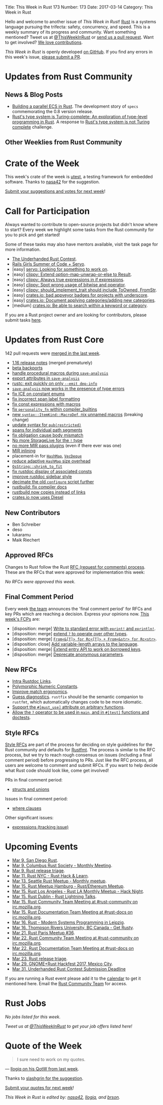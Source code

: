 Title: This Week in Rust 173
Number: 173
Date: 2017-03-14
Category: This Week in Rust

Hello and welcome to another issue of *This Week in Rust*!
[Rust](http://rust-lang.org) is a systems language pursuing the trifecta: safety, concurrency, and speed.
This is a weekly summary of its progress and community.
Want something mentioned? Tweet us at [@ThisWeekInRust](https://twitter.com/ThisWeekInRust) or [send us a pull request](https://github.com/cmr/this-week-in-rust).
Want to get involved? [We love contributions](https://github.com/rust-lang/rust/blob/master/CONTRIBUTING.md).

*This Week in Rust* is openly developed [on GitHub](https://github.com/cmr/this-week-in-rust).
If you find any errors in this week's issue, [please submit a PR](https://github.com/cmr/this-week-in-rust/pulls).

# Updates from Rust Community

## News & Blog Posts

* [Building a parallel ECS in Rust](https://kvark.github.io/ecs/rust/2017/03/08/specs.html). The development story of `specs` commemorating the 0.8 version release.
* [Rust's type system is Turing-complete: An exploration of type-level programming in Rust](https://sdleffler.github.io/RustTypeSystemTuringComplete/). A response to [Rust's type system is not Turing complete](https://www.reddit.com/r/rust/comments/5y4x9r/challenge_rusts_type_system_is_not_turing_complete/) challenge.

## Other Weeklies from Rust Community

# Crate of the Week

This week's crate of the week is [µtest](https://github.com/japaric/utest), a testing framework for embedded software. Thanks to [nasa42](https://users.rust-lang.org/users/nasa42) for the suggestion.

[Submit your suggestions and votes for next week][submit_crate]!

[submit_crate]: https://users.rust-lang.org/t/crate-of-the-week/2704

# Call for Participation

Always wanted to contribute to open-source projects but didn't know where to start?
Every week we highlight some tasks from the Rust community for you to pick and get started!

Some of these tasks may also have mentors available, visit the task page for more information.

* [The Underhanded Rust Contest](https://underhanded.rs/blog/2016/12/15/underhanded-rust.en-US.html).
* [Rails Girls Summer of Code + Servo](https://blog.servo.org/2017/02/27/rgsoc/).
* [easy] [servo: Looking for something to work on](https://github.com/servo/servo/issues/15162).
* [easy] [clippy:  Extend option-map-unwrap-or-else to Result](https://github.com/Manishearth/rust-clippy/issues/1590).
* [easy] [clippy: Always true expressions in if expressions](https://github.com/Manishearth/rust-clippy/issues/1593).
* [easy] [clippy: Spot wrong usage of bitwise and operator](https://github.com/Manishearth/rust-clippy/issues/1594).
* [easy] [clippy: should_implement_trait should include ToOwned, FromStr](https://github.com/Manishearth/rust-clippy/issues/1600).
* [easy] [crates.io: bad appveyor badges for projects with underscore](https://github.com/rust-lang/crates.io/issues/587).
* [easy] [crates.io: Document applying categories/adding new categories](https://github.com/rust-lang/crates.io/issues/544).
* [medium] [crates.io: Be able to search within a keyword or category](https://github.com/rust-lang/crates.io/issues/491).

If you are a Rust project owner and are looking for contributors, please submit tasks [here][guidelines].

[guidelines]: https://users.rust-lang.org/t/twir-call-for-participation/4821

# Updates from Rust Core

142 pull requests were [merged in the last week][merged].

[merged]: https://github.com/issues?page=6&q=is%3Apr+org%3Arust-lang+is%3Amerged+merged%3A2016-03-06..2016-03-13

* [1.16 release notes](https://github.com/rust-lang/rust/pull/39835) (merged prematurely)
* [beta backports](https://github.com/rust-lang/rust/pull/40401)
* [handle procedural macros during `save-analysis`](https://github.com/rust-lang/rust/pull/40311)
* [export attributes in `save-analysis`](https://github.com/rust-lang/rust/pull/39820)
* [rustc: exit quickly on only `--emit dep-info`](https://github.com/rust-lang/rust/pull/40336)
* [`save-analysis` now works in the presence of type errors](https://github.com/rust-lang/rust/pull/40344)
* [fix ICE on constant enums](https://github.com/rust-lang/rust/pull/40285)
* [fix incorrect span label formatting](https://github.com/rust-lang/rust/pull/40287)
* [fix const expressions with macros](https://github.com/rust-lang/rust/pull/40272)
* [fix `personality_fn` within compiler_builtins](https://github.com/rust-lang/rust/pull/40254)
* [new `syntax::ItemKind::MacroDef`, nix unnamed macros](https://github.com/rust-lang/rust/pull/40220) (breaking change)
* [update syntax for `pub(restricted)`](https://github.com/rust-lang/rust/pull/40340)
* [spans for individual path segments](https://github.com/rust-lang/rust/pull/40369)
* [fix obligation cause body mismatch](https://github.com/rust-lang/rust/pull/40404)
* [No more StorageLive for the `!` type](https://github.com/rust-lang/rust/pull/40372)
* [no more MIR pass plugins](https://github.com/rust-lang/rust/pull/40239) (even if there ever was one)
* [MIR inlining](https://github.com/rust-lang/rust/pull/39648)
* placement-in for [`HashMap`](https://github.com/rust-lang/rust/pull/40390), [`VecDeque`](https://github.com/rust-lang/rust/pull/40389)
* [reduce adaptive `HashMap` size overhead](https://github.com/rust-lang/rust/pull/40237)
* [`OsString::shrink_to_fit`](https://github.com/rust-lang/rust/pull/40410)
* [fix rustdoc display of associated consts](https://github.com/rust-lang/rust/pull/40419)
* [improve rustdoc sidebar style](https://github.com/rust-lang/rust/pull/40265)
* [decimate the old `configure` script further](https://github.com/rust-lang/rust/pull/39770)
* [rustbuild: fix compiler docs](https://github.com/rust-lang/rust/pull/40448)
* [rustbuild now copies instead of links](https://github.com/rust-lang/rust/pull/39518)
* [crates.io now uses Diesel](https://github.com/rust-lang/crates.io/pull/609)

## New Contributors

* Ben Schreiber
* deso
* lukaramu
* Maik Riechert

## Approved RFCs

Changes to Rust follow the Rust [RFC (request for comments)
process](https://github.com/rust-lang/rfcs#rust-rfcs). These
are the RFCs that were approved for implementation this week:

*No RFCs were approved this week.*

## Final Comment Period

Every week [the team](https://www.rust-lang.org/team.html) announces the
'final comment period' for RFCs and key PRs which are reaching a
decision. Express your opinions now. [This week's FCPs][fcp] are:

[fcp]: https://github.com/rust-lang/rfcs/labels/final-comment-period


* [disposition: merge] [Write to standard error with `eprint!` and `eprintln!`](https://github.com/rust-lang/rfcs/pull/1869).
* [disposition: merge] [extend `?` to operate over other types](https://github.com/rust-lang/rfcs/pull/1859).
* [disposition: merge] [`From<&[T]> for Rc<[T]> + From<&str> for Rc<str>`](https://github.com/rust-lang/rfcs/pull/1845).
* [disposition: close] [Add variable-length arrays to the language](https://github.com/rust-lang/rfcs/pull/1808).
* [disposition: merge] [Extend entry API to work on borrowed keys](https://github.com/rust-lang/rfcs/pull/1769).
* [disposition: merge] [Deprecate anonymous parameters](https://github.com/rust-lang/rfcs/pull/1685).

## New RFCs

* [Intra Rustdoc Links](https://github.com/rust-lang/rfcs/pull/1946).
* [Polymorphic Numeric Constants](https://github.com/rust-lang/rfcs/pull/1945).
* [Improve match ergonomics](https://github.com/rust-lang/rfcs/pull/1944).
* [Guess diagnostics](https://github.com/rust-lang/rfcs/pull/1941). `rustfix` should be the semantic companion to `rustfmt`, which automatically changes code to be more idiomatic.
* [Support the `#[must_use]` attribute on arbitrary functions](https://github.com/rust-lang/rfcs/pull/1940).
* [Allow the `?` operator to be used in `main`, and in `#[test]` functions and doctests](https://github.com/rust-lang/rfcs/pull/1937).

## Style RFCs

[Style RFCs](https://github.com/rust-lang-nursery/fmt-rfcs) are part of the process for deciding on style guidelines for the Rust community and defaults for [Rustfmt](https://github.com/rust-lang-nursery/rustfmt). The process is similar to the RFC process, but we try to reach rough consensus on issues (including a final comment period) before progressing to PRs. Just like the RFC process, all users are welcome to comment and submit RFCs. If you want to help decide what Rust code should look like, come get involved!

PRs in final comment period:

* [structs and unions](https://github.com/rust-lang-nursery/fmt-rfcs/pull/53)

Issues in final comment period:

* [where clauses](https://github.com/rust-lang-nursery/fmt-rfcs/issues/38)

Other significant issues:

* [expressions (tracking issue)](https://github.com/rust-lang-nursery/fmt-rfcs/issues/16)

# Upcoming Events

* [Mar  9. San Diego Rust](https://www.meetup.com/San-Diego-Rust/events/237602716/).
* [Mar  9. Columbus Rust Society - Monthly Meeting](https://www.meetup.com/columbus-rs/events/237525355/).
* [Mar  9. Rust release triage](https://internals.rust-lang.org/t/release-cycle-triage-proposal/3544).
* [Mar 11. Rust NYC - Rust Hack & Learn](https://www.meetup.com/Rust-NYC/events/238057861/).
* [Mar 13. Seattle Rust Meetup - Monthly meetup](https://www.meetup.com/Seattle-Rust-Meetup/events/237058819/).
* [Mar 15. Rust Meetup Hamburg - Rust/Ethereum Meetup](https://www.meetup.com/Rust-Meetup-Hamburg/events/237858112/).
* [Mar 15. Rust Los Angeles - Rust LA Monthly Meetup - Hack Night](https://www.meetup.com/Rust-Los-Angeles/events/237757181/).
* [Mar 15. Rust Dublin - Rust Lightning Talks](https://www.meetup.com/Rust-Dublin/events/237883717/).
* [Mar 15. Rust Community Team Meeting at #rust-community on irc.mozilla.org](https://chat.mibbit.com/?server=irc.mozilla.org&channel=%23rust-community).
* [Mar 15. Rust Documentation Team Meeting at #rust-docs on irc.mozilla.org](https://chat.mibbit.com/?server=irc.mozilla.org&channel=%23rust-docs).
* [Mar 16. Rust - Modern Systems Programming in Leipzig](https://www.meetup.com/de-DE/Rust-Modern-Systems-Programming-in-Leipzig/events/237780401/).
* [Mar 16. Thompson Rivers University, BC Canada - Get Rusty](https://www.eventbrite.ca/e/get-rusty-tickets-31407199780).
* [Mar 21. Rust Paris Meetup #36](https://www.meetup.com/Rust-Paris/events/238240907/).
* [Mar 22. Rust Community Team Meeting at #rust-community on irc.mozilla.org](https://chat.mibbit.com/?server=irc.mozilla.org&channel=%23rust-community).
* [Mar 22. Rust Documentation Team Meeting at #rust-docs on irc.mozilla.org](https://chat.mibbit.com/?server=irc.mozilla.org&channel=%23rust-docs).
* [Mar 23. Rust release triage](https://internals.rust-lang.org/t/release-cycle-triage-proposal/3544).
* [Mar 29. GNOME+Rust Hackfest 2017, Mexico City](https://wiki.gnome.org/Hackfests/Rust2017).
* [Mar 31. Underhanded Rust Contest Submission Deadline](https://underhanded.rs/blog/2016/12/15/underhanded-rust.en-US.html)

If you are running a Rust event please add it to the [calendar] to get
it mentioned here. Email the [Rust Community Team][community] for access.

[calendar]: https://www.google.com/calendar/embed?src=apd9vmbc22egenmtu5l6c5jbfc%40group.calendar.google.com
[community]: mailto:community-team@rust-lang.org

# Rust Jobs

*No jobs listed for this week.*

*Tweet us at [@ThisWeekInRust](https://twitter.com/ThisWeekInRust) to get your job offers listed here!*

# Quote of the Week

> I sure need to work on my quotes.

— [llogiq on his QotW from last week](https://www.reddit.com/r/rust/comments/5wt2vq/this_week_in_rust_171/deczcbo/).

Thanks to [slashgrin for the suggestion](https://www.reddit.com/r/rust/comments/5wt2vq/this_week_in_rust_171/ded0un1/).

[Submit your quotes for next week][submit]!

[submit]: http://users.rust-lang.org/t/twir-quote-of-the-week/328

*This Week in Rust is edited by: [nasa42](https://github.com/nasa42), [llogiq](https://github.com/llogiq), and [brson](https://github.com/brson).*
